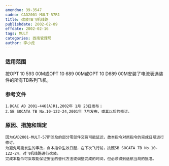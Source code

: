 ```yaml
---
amendno: 39-3547  
cadno: CAD2001-MULT-57R1  
title: 改装TB飞机线路  
publishdate: 2002-02-09  
effdate: 2002-02-16  
tags: MULT  
categories: 西南管理局  
author: 李小虎  
---
```

  
### 适用范围  
按OPT 10 593 00M或OPT 10 689 00M或OPT 10 D689 00M安装了电流表选装件的所有TB系列飞机。  
  
<!--more-->  
### 参考文件  
    1.DGAC AD 2001-446(A)R1,2002年 1月 23日发布；  
    2.SB SOCATA TB No.10-122-24,2001年 7月发布，或其以后的修订。  
  
### 原因、措施和规定  
    因为CAD2001-MULT-57所涉及的部分零部件交货可能延迟，故本指令对原指令的完成日期进行修订。  
    为避免可能发生的事故，自本指令生效日起，在下次飞行前，按照SB SOCATA TB No.10-122-24，对飞机线路进行改装。  
    完成本指令可采取能保证安全的替代方法或调整完成的时间，但必须得到适航当局的批准。  
